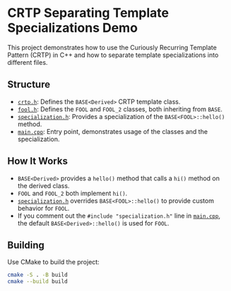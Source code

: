 # CRTP Separating Template Specializations Demo

This project demonstrates how to use the Curiously Recurring Template Pattern (CRTP) in C++ and how to separate template specializations into different files.

## Structure

- [`crtp.h`](crtp.h): Defines the `BASE<Derived>` CRTP template class.
- [`fool.h`](fool.h): Defines the `FOOL` and `FOOL_2` classes, both inheriting from `BASE`.
- [`specialization.h`](specialization.h): Provides a specialization of the `BASE<FOOL>::hello()` method.
- [`main.cpp`](main.cpp): Entry point, demonstrates usage of the classes and the specialization.

## How It Works

- `BASE<Derived>` provides a `hello()` method that calls a `hi()` method on the derived class.
- `FOOL` and `FOOL_2` both implement `hi()`.
- [`specialization.h`](specialization.h) overrides `BASE<FOOL>::hello()` to provide custom behavior for `FOOL`.
- If you comment out the `#include "specialization.h"` line in [`main.cpp`](main.cpp), the default `BASE<Derived>::hello()` is used for `FOOL`.

## Building

Use CMake to build the project:

```sh
cmake -S . -B build
cmake --build build
```
